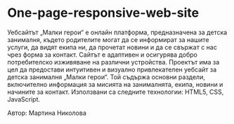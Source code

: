 # One-page-responsive-web-site
Уебсайтът „Малки герои“ е онлайн платформа, предназначена за детска занималня, където родителите могат да се информират за нашите услуги, да видят екипа ни, да прочетат новини и да се свържат с нас чрез форма за контакт. Сайтът е адаптивен и осигурява добро потребителско изживяване на различни устройства. Проектът има за цел да предостави интуитивен и визуално привлекателен уебсайт за детска занималня „Малки герои“. Той съдържа основни раздели, включително информация за мисията на занималнята, екипа, новини и начините за контакт. Използвани са следните технологии: HTML5, CSS, JavaScript.

Автор: Мартина Николова

